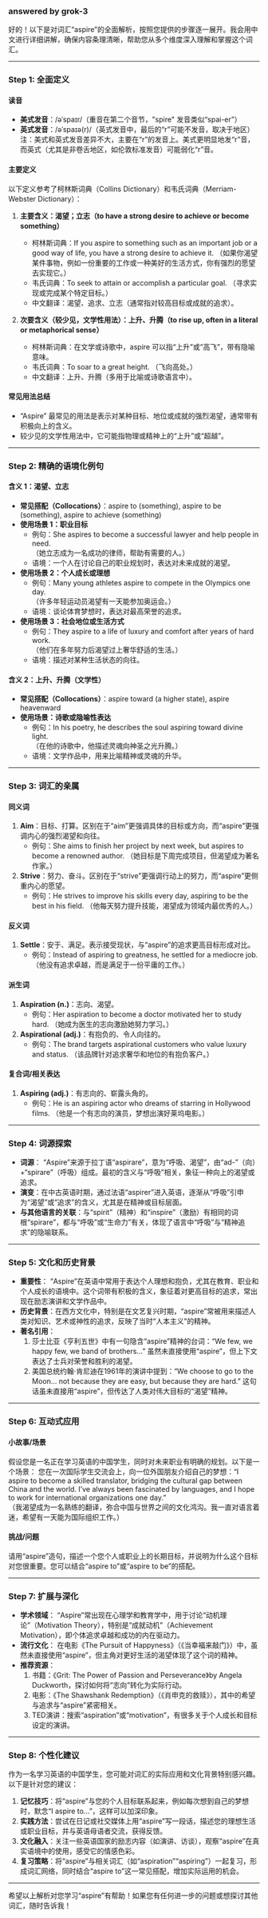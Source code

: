### answered by grok-3
好的！以下是对词汇“aspire”的全面解析，按照您提供的步骤逐一展开。我会用中文进行详细讲解，确保内容条理清晰，帮助您从多个维度深入理解和掌握这个词汇。

---

### Step 1: 全面定义

#### 读音
- **美式发音**：/əˈspaɪr/（重音在第二个音节，"spire" 发音类似“spai-er”）
- **英式发音**：/əˈspaɪə(r)/（英式发音中，最后的“r”可能不发音，取决于地区）
注：美式和英式发音差异不大，主要在“r”的发音上。美式更明显地发“r”音，而英式（尤其是非卷舌地区，如伦敦标准发音）可能弱化“r”音。

#### 主要定义
以下定义参考了柯林斯词典（Collins Dictionary）和韦氏词典（Merriam-Webster Dictionary）：
1. **主要含义：渴望；立志（to have a strong desire to achieve or become something）**
   - 柯林斯词典：If you aspire to something such as an important job or a good way of life, you have a strong desire to achieve it. （如果你渴望某件事物，例如一份重要的工作或一种美好的生活方式，你有强烈的愿望去实现它。）
   - 韦氏词典：To seek to attain or accomplish a particular goal. （寻求实现或完成某个特定目标。）
   - 中文翻译：渴望、追求、立志（通常指对较高目标或成就的追求）。
   
2. **次要含义（较少见，文学性用法）：上升、升腾（to rise up, often in a literal or metaphorical sense）**
   - 柯林斯词典：在文学或诗歌中，aspire 可以指“上升”或“高飞”，带有隐喻意味。
   - 韦氏词典：To soar to a great height. （飞向高处。）
   - 中文翻译：上升、升腾（多用于比喻或诗歌语言中）。

#### 常见用法总结
- “Aspire” 最常见的用法是表示对某种目标、地位或成就的强烈渴望，通常带有积极向上的含义。
- 较少见的文学性用法中，它可能指物理或精神上的“上升”或“超越”。

---

### Step 2: 精确的语境化例句

#### 含义 1：渴望、立志
- **常见搭配（Collocations）**：aspire to (something), aspire to be (something), aspire to achieve (something)
- **使用场景 1：职业目标**
  - 例句：She aspires to become a successful lawyer and help people in need.  
    （她立志成为一名成功的律师，帮助有需要的人。）
  - 语境：一个人在讨论自己的职业规划时，表达对未来成就的渴望。
- **使用场景 2：个人成长或理想**
  - 例句：Many young athletes aspire to compete in the Olympics one day.  
    （许多年轻运动员渴望有一天能参加奥运会。）
  - 语境：谈论体育梦想时，表达对最高荣誉的追求。
- **使用场景 3：社会地位或生活方式**
  - 例句：They aspire to a life of luxury and comfort after years of hard work.  
    （他们在多年努力后渴望过上奢华舒适的生活。）
  - 语境：描述对某种生活状态的向往。

#### 含义 2：上升、升腾（文学性）
- **常见搭配（Collocations）**：aspire toward (a higher state), aspire heavenward
- **使用场景：诗歌或隐喻性表达**
  - 例句：In his poetry, he describes the soul aspiring toward divine light.  
    （在他的诗歌中，他描述灵魂向神圣之光升腾。）
  - 语境：文学作品中，用来比喻精神或灵魂的升华。

---

### Step 3: 词汇的亲属

#### 同义词
1. **Aim**：目标、打算。区别在于“aim”更强调具体的目标或方向，而“aspire”更强调内心的强烈渴望和向往。
   - 例句：She aims to finish her project by next week, but aspires to become a renowned author. （她目标是下周完成项目，但渴望成为著名作家。）
2. **Strive**：努力、奋斗。区别在于“strive”更强调行动上的努力，而“aspire”更侧重内心的愿望。
   - 例句：He strives to improve his skills every day, aspiring to be the best in his field. （他每天努力提升技能，渴望成为领域内最优秀的人。）

#### 反义词
1. **Settle**：安于、满足。表示接受现状，与“aspire”的追求更高目标形成对比。
   - 例句：Instead of aspiring to greatness, he settled for a mediocre job. （他没有追求卓越，而是满足于一份平庸的工作。）

#### 派生词
1. **Aspiration (n.)**：志向、渴望。
   - 例句：Her aspiration to become a doctor motivated her to study hard. （她成为医生的志向激励她努力学习。）
2. **Aspirational (adj.)**：有抱负的、令人向往的。
   - 例句：The brand targets aspirational customers who value luxury and status. （该品牌针对追求奢华和地位的有抱负客户。）

#### 复合词/相关表达
1. **Aspiring (adj.)**：有志向的、崭露头角的。
   - 例句：He is an aspiring actor who dreams of starring in Hollywood films. （他是一个有志向的演员，梦想出演好莱坞电影。）

---

### Step 4: 词源探索

- **词源**： “Aspire”来源于拉丁语“aspirare”，意为“呼吸、渴望”，由“ad-”（向）+“spirare”（呼吸）组成。最初的含义与“呼吸”相关，象征一种向上的渴望或追求。
- **演变**：在中古英语时期，通过法语“aspirer”进入英语，逐渐从“呼吸”引申为“渴望”或“追求”的含义，尤其是在精神或目标层面。
- **与其他语言的关联**：与“spirit”（精神）和“inspire”（激励）有相同的词根“spirare”，都与“呼吸”或“生命力”有关，体现了语言中“呼吸”与“精神追求”的隐喻联系。

---

### Step 5: 文化和历史背景

- **重要性**： “Aspire”在英语中常用于表达个人理想和抱负，尤其在教育、职业和个人成长的语境中。这个词带有积极的含义，象征着对更高目标的追求，常出现在励志演讲和文学作品中。
- **历史背景**：在西方文化中，特别是在文艺复兴时期，“aspire”常被用来描述人类对知识、艺术或神性的追求，反映了当时“人本主义”的精神。
- **著名引用**：
  1. 莎士比亚《亨利五世》中有一句隐含“aspire”精神的台词：“We few, we happy few, we band of brothers...” 虽然未直接使用“aspire”，但上下文表达了士兵对荣誉和胜利的渴望。
  2. 美国总统约翰·肯尼迪在1961年的演讲中提到：“We choose to go to the Moon... not because they are easy, but because they are hard.” 这句话虽未直接用“aspire”，但传达了人类对伟大目标的“渴望”精神。

---

### Step 6: 互动式应用

#### 小故事/场景
假设您是一名正在学习英语的中国学生，同时对未来职业有明确的规划。以下是一个场景：
您在一次国际学生交流会上，向一位外国朋友介绍自己的梦想：“I aspire to become a skilled translator, bridging the cultural gap between China and the world. I’ve always been fascinated by languages, and I hope to work for international organizations one day.”  
（我渴望成为一名熟练的翻译，弥合中国与世界之间的文化鸿沟。我一直对语言着迷，希望有一天能为国际组织工作。）

#### 挑战/问题
请用“aspire”造句，描述一个您个人或职业上的长期目标，并说明为什么这个目标对您很重要。您可以结合“aspire to”或“aspire to be”的搭配。

---

### Step 7: 扩展与深化

- **学术领域**： “Aspire”常出现在心理学和教育学中，用于讨论“动机理论”（Motivation Theory），特别是“成就动机”（Achievement Motivation），即个体追求卓越和成功的内在驱动力。
- **流行文化**： 在电影《The Pursuit of Happyness》（《当幸福来敲门》）中，虽然未直接使用“aspire”，但主角对更好生活的渴望体现了这个词的精神。
- **推荐资源**：
  1. 书籍：《Grit: The Power of Passion and Perseverance》by Angela Duckworth，探讨如何将“志向”转化为实际行动。
  2. 电影：《The Shawshank Redemption》（《肖申克的救赎》），其中的希望与追求与“aspire”紧密相关。
  3. TED演讲：搜索“aspiration”或“motivation”，有很多关于个人成长和目标设定的演讲。

---

### Step 8: 个性化建议

作为一名学习英语的中国学生，您可能对词汇的实际应用和文化背景特别感兴趣。以下是针对您的建议：
1. **记忆技巧**：将“aspire”与您的个人目标联系起来，例如每次想到自己的梦想时，默念“I aspire to...”，这样可以加深印象。
2. **实践方法**：尝试在日记或社交媒体上用“aspire”写一段话，描述您的理想生活或职业目标，并与英语母语者交流，获得反馈。
3. **文化融入**：关注一些英语国家的励志内容（如演讲、访谈），观察“aspire”在真实语境中的使用，感受它的情感色彩。
4. **复习策略**：将“aspire”与相关词汇（如“aspiration”“aspiring”）一起复习，形成词汇网络，同时结合“aspire to”这一常见搭配，增加实际运用的机会。

---

希望以上解析对您学习“aspire”有帮助！如果您有任何进一步的问题或想探讨其他词汇，随时告诉我！
